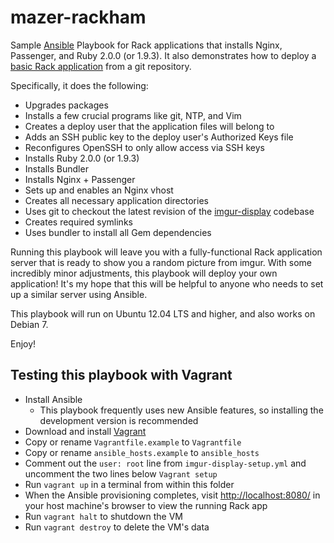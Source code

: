 mazer-rackham
=============

 Sample [Ansible](http://www.ansibleworks.com/) Playbook for Rack applications that installs Nginx, Passenger, and Ruby 2.0.0 (or 1.9.3). It also demonstrates how to deploy a [basic Rack application](https://github.com/jlund/imgur-display) from a git repository.

 Specifically, it does the following:

 * Upgrades packages
 * Installs a few crucial programs like git, NTP, and Vim
 * Creates a deploy user that the application files will belong to
 * Adds an SSH public key to the deploy user's Authorized Keys file
 * Reconfigures OpenSSH to only allow access via SSH keys
 * Installs Ruby 2.0.0 (or 1.9.3)
 * Installs Bundler
 * Installs Nginx + Passenger
 * Sets up and enables an Nginx vhost
 * Creates all necessary application directories
 * Uses git to checkout the latest revision of the [imgur-display](https://github.com/jlund/imgur-display) codebase
 * Creates required symlinks
 * Uses bundler to install all Gem dependencies

Running this playbook will leave you with a fully-functional Rack application server that is ready to show you a random picture from imgur. With some incredibly minor adjustments, this playbook will deploy your own application! It's my hope that this will be helpful to anyone who needs to set up a similar server using Ansible.

This playbook will run on Ubuntu 12.04 LTS and higher, and also works on Debian 7.

Enjoy!

Testing this playbook with Vagrant
----------------------------------

* Install Ansible
  * This playbook frequently uses new Ansible features, so installing the development version is recommended
* Download and install [Vagrant](http://vagrantup.com/)
* Copy or rename `Vagrantfile.example` to `Vagrantfile`
* Copy or rename `ansible_hosts.example` to `ansible_hosts`
* Comment out the `user: root` line from `imgur-display-setup.yml` and uncomment
  the two lines below `Vagrant setup`
* Run `vagrant up` in a terminal from within this folder
* When the Ansible provisioning completes, visit [http://localhost:8080/](localhost:8080)
  in your host machine's browser to view the running Rack app
* Run `vagrant halt` to shutdown the VM
* Run `vagrant destroy` to delete the VM's data
